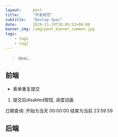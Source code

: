 ```yaml
---
layout:     post
title:      "开发规范"
subtitle:   "Devlop Spec"
date:       2019-11-19T10:05:53+08:00
banner_img: /img/post_banner_common.jpg
tags:
    - tag1
    - tag2
---
```

> desc..


## 前端
* 表单重复提交
1. 提交后disabled按钮, 进度动画

日期查询: 开始为当天 00:00:00 结束为当前 23:59:59


## 后端